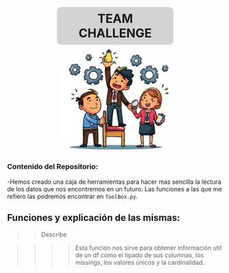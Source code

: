 

<div style="text-align:center;">
    <h1 style="border-radius: 10px; padding: 10px; width: 50%; margin: 0 auto; background-color: lightgray; text-transform: uppercase;">TEAM CHALLENGE</h1>
    <img src="./Imagenes/portadaa.png" alt="Portada" style="border-radius: 25px; width: 50%;">
</div>


### Contenido del Repositorio:

-Hemos creado una caja de herramientas para hacer mas sencilla la léctura de los datos que nos encontremos en un futuro. Las funciones a las que me refiero las podremos encontrar en `ToolBox.py`.

## Funciones y explicación de las mismas:

>> Describe

>> >> Esta función nos sirve para obtener información util de un df como el tipado de sus columnas, los missings, los valores únicos y la cardinalidad.

>>

>> >>